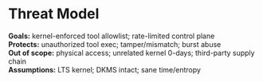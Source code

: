 # Threat Model

**Goals:** kernel-enforced tool allowlist; rate-limited control plane  
**Protects:** unauthorized tool exec; tamper/mismatch; burst abuse  
**Out of scope:** physical access; unrelated kernel 0-days; third-party supply chain  
**Assumptions:** LTS kernel; DKMS intact; sane time/entropy
